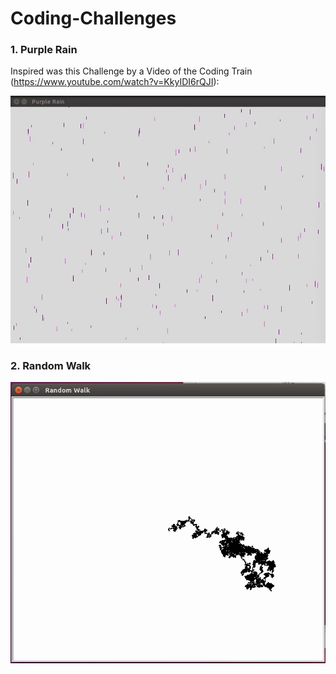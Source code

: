 # Coding-Challenges

[image1]: ./IMGs/purple_rain.png "purple_rain"
[image2]: ./IMGs/random_walk.png "random_walk"
[image3]: ./Images/circuit1.png "circuit1"
[image4]: ./Images/Circuit2.png "circuit2"
[image5]: ./Images/placeholder_small.png "Recovery Image"
[image6]: ./Images/placeholder_small.png "Normal Image"
[image7]: ./Images/placeholder_small.png "Flipped Image"

### 1. Purple Rain 

Inspired was this Challenge by a Video of the Coding Train (https://www.youtube.com/watch?v=KkyIDI6rQJI):

![alt text][image1]



### 2. Random Walk

![alt text][image2]
